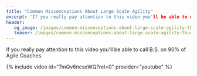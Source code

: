 ```yaml
---
title: "Common Misconceptions About Large Scale Agility"
excerpt: 'If you really pay attention to this video you'll be able to call B.S. on 90% of Agile Coaches.'
header:
   og_image: /images/common-misconceptions-about-large-scale-agility-thumbnail.jpg
   teaser: /images/common-misconceptions-about-large-scale-agility-thumbnail.jpg
---
```

If you really pay attention to this video you'll be able to call B.S. on 90% of Agile Coaches.

{% include video id="7mQv6ncsxWQ?rel=0" provider="youtube" %}